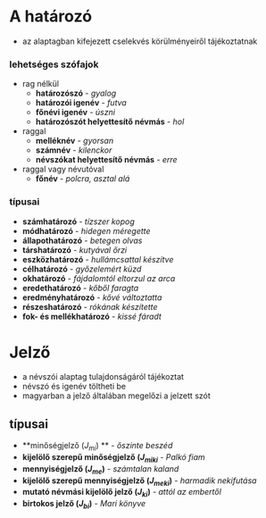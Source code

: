 
#  A határozó
- az alaptagban kifejezett cselekvés körülményeiről tájékoztatnak
### lehetséges szófajok
- rag nélkül 
	- **határozószó** - *gyalog*
	- **határozói igenév** - *futva*
	- **főnévi igenév** - *úszni*
	- **határozószót helyettesítő névmás** - *hol*
- raggal
	- **melléknév** - *gyorsan*
	- **számnév** - *kilenckor*
	- **névszókat helyettesítő névmás** - *erre*
- raggal vagy névutóval
	- **főnév** - *polcra, asztal alá*
### típusai
- **számhatározó** - *tízszer kopog*
- **módhatározó** - *hidegen méregette*
- **állapothatározó** - *betegen olvas*
- **társhatározó** - *kutyával őrzi*
- **eszközhatározó** - *hullámcsattal készítve*
- **célhatározó** - *győzelemért küzd*
- **okhatározó** - *fájdalomtól eltorzul az arca*
- **eredethatározó** - *kőből faragta*
- **eredményhatározó** - *kővé változtatta*
- **részeshatározó** - *rókának készítette*
- **fok- és mellékhatározó** -  *kissé fáradt*

# Jelző
- a névszói alaptag tulajdonságáról tájékoztat
- névszó és igenév töltheti be
- magyarban a jelző általában megelőzi a jelzett szót

## típusai
- **minőségjelző ($J_{mi}$) ** - *őszinte beszéd*
- **kijelölő szerepű minőségjelző ($J_{miki}$** - *Palkó fiam*
- **mennyiségjelző ($J_{me}$)**  - *számtalan kaland*
- **kijelölő szerepű mennyiségjelző ($J_{meki}$)** - *harmadik nekifutása*
- **mutató névmási kijelölő jelző ($J_{ki}$)** - *attól az embertől*
- **birtokos jelző ($J_{bi}$)** - *Mari könyve*